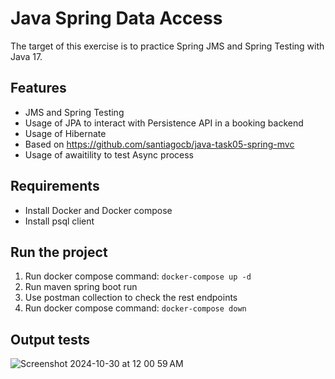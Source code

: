 # Java Spring Data Access
The target of this exercise is to practice Spring JMS and Spring Testing with Java 17.

## Features
- JMS and Spring Testing
- Usage of JPA to interact with Persistence API in a booking backend
- Usage of Hibernate
- Based on https://github.com/santiagocb/java-task05-spring-mvc
- Usage of awaitility to test Async process

## Requirements
- Install Docker and Docker compose
- Install psql client

## Run the project
1. Run docker compose command: `docker-compose up -d`
2. Run maven spring boot run
3. Use postman collection to check the rest endpoints
3. Run docker compose command: `docker-compose down`

## Output tests
![Screenshot 2024-10-30 at 12 00 59 AM](https://github.com/user-attachments/assets/943b2c6c-508b-4827-a3b6-019ff9763b5a)
